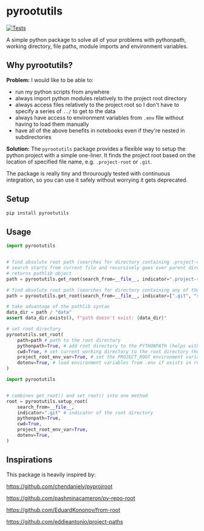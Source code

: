 # pyrootutils

[![Tests](https://github.com/ashleve/pyrootutils/actions/workflows/tests.yaml/badge.svg)](https://github.com/ashleve/pyrootutils/actions/workflows/tests.yaml)

A simple python package to solve all of your problems with pythonpath, working directory, file paths, module imports and environment variables.

## Why pyrootutils?

**Problem:** I would like to be able to:

- run my python scripts from anywhere
- always import python modules relatively to the project root directory
- always access files relatively to the project root so I don't have to specify a series of `../` to get to the data
- always have access to environment variables from `.env` file without having to load them manually
- have all of the above benefits in notebooks even if they're nested in subdirectories

**Solution:** The `pyrootutils` package provides a flexible way to setup the python project with a simple one-liner. It finds the project root based on the location of specified file name, e.g. `.project-root` or `.git`.

The package is really tiny and throurougly tested with continuous integration, so you can use it safely without worrying it gets deprecated.

## Setup

```python
pip install pyrootutils
```

## Usage

```python
import pyrootutils


# find absolute root path (searches for directory containing .project-root file)
# search starts from current file and recursively goes over parent directories
# returns pathlib object
path = pyrootutils.get_root(search_from=__file__, indicator=".project-root")

# find absolute root path (searches for directory containing any of the files on the list)
path = pyrootutils.get_root(search_from=__file__, indicator=[".git", "setup.cfg"])

# take advantage of the pathlib syntax
data_dir = path / "data"
assert data_dir.exists(), f"path doesn't exist: {data_dir}"

# set root directory
pyrootutils.set_root(
    path=path # path to the root directory
    pythonpath=True, # add root directory to the PYTHONPATH (helps with imports)
    cwd=True, # set current working directory to the root directory (helps with filepaths)
    project_root_env_var=True, # set the PROJECT_ROOT environment variable to root directory
    dotenv=True, # load environment variables from .env if exists in root directory
)
```

```python
import pyrootutils


# combines get_root() and set_root() into one method
root = pyrootutils.setup_root(
    search_from=__file__,
    indicator=".git" # indicator of the root directory
    pythonpath=True,
    cwd=True,
    project_root_env_var=True,
    dotenv=True,
)
```

## Inspirations

This package is heavily inspired by:

https://github.com/chendaniely/pyprojroot

https://github.com/pashminacameron/py-repo-root

https://github.com/EduardKononov/from-root

https://github.com/eddieantonio/project-paths
